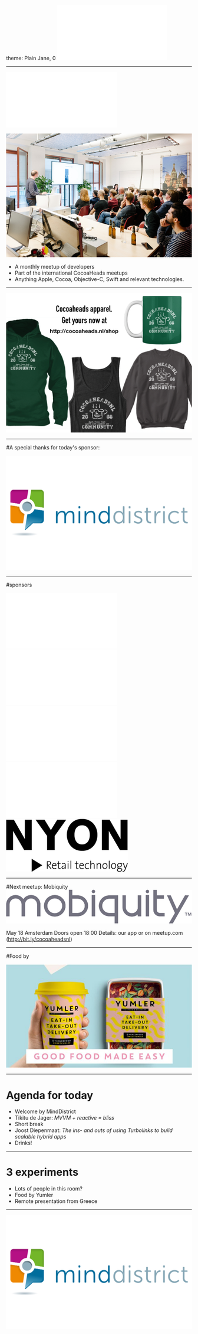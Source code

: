 theme: Plain Jane, 0
 ![fit 150%](../../Logos/CocoaHeadsNL.pdf)

---

![right](../../Logos/CocoaHeadsNL.pdf)

![inline fit](../../Images/4.jpg)

- A monthly meetup of developers
- Part of the international CocoaHeads meetups
- Anything Apple, Cocoa, Objective-C, Swift and relevant technologies.

---

![fit](../../Images/swag.png)

---

#A special thanks for today's sponsor:

![inline fit](../../Logos/minddistrict-share-logo.jpg)

---

#sponsors

![inline fit 40%](../../Logos/theCapitals.pdf)![inline fit 100%](../../Logos/ING_Logo_RGB_A6.pdf)
![inline fit 60%](../../Logos/egeniq.pdf)![inline fit 300%](../../Logos/xebia.pdf)
![inline fit 80%](../../Logos/logo-nyon_black_website.png)

---

#Next meetup: Mobiquity
![inline](../../Logos/mobiquity-logo.png)

May 18
Amsterdam
Doors open 18:00
Details: our app or on meetup.com (http://bit.ly/cocoaheadsnl)


---

#Food by

![inline fit](yumler.jpg)

---

# Agenda for today

- Welcome by MindDistrict
- Tikitu de Jager: *MVVM + reactive = bliss*
- Short break
- Joost Diepenmaat: *The ins- and outs of using Turbolinks to build scalable hybrid apps*
- Drinks!

---

# 3 experiments

- Lots of people in this room?
- Food by Yumler
- Remote presentation from Greece

---

![inline fit](../../Logos/minddistrict-share-logo.jpg)

